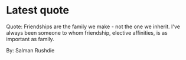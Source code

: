 # Latest quote 

Quote: Friendships are the family we make - not the one we inherit. I've always been someone to whom friendship, elective affinities, is as important as family. 

By: Salman Rushdie